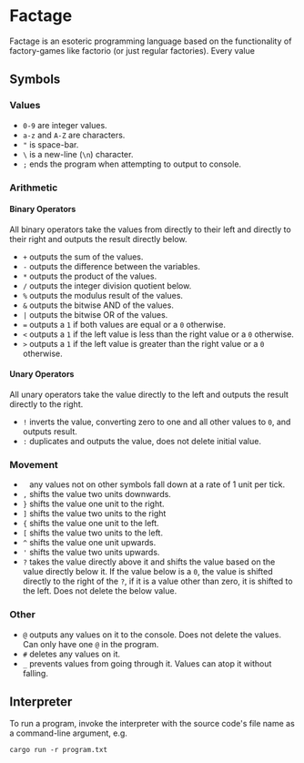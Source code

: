 # Factage
Factage is an esoteric programming language based on the functionality of factory-games like factorio (or just regular factories).
Every value
## Symbols
### Values
- `0-9` are integer values.
- `a-z` and `A-Z` are characters.
- `"` is space-bar.
- `\` is a new-line (`\n`) character.
- `;` ends the program when attempting to output to console.
### Arithmetic
#### Binary Operators
All binary operators take the values from directly to their left and directly to their right and outputs the result directly below.
- `+` outputs the sum of the values.
- `-` outputs the difference between the variables.
- `*` outputs the product of the values.
- `/` outputs the integer division quotient below.
- `%` outputs the modulus result of the values.
- `&` outputs the bitwise AND of the values.
- `|` outputs the bitwise OR of the values.
- `=` outputs a `1` if both values are equal or a `0` otherwise.
- `<` outputs a `1` if the left value is less than the right value or a `0` otherwise.
- `>` outputs a `1` if the left value is greater than the right value or a `0` otherwise.
#### Unary Operators
All unary operators take the value directly to the left and outputs the result directly to the right.
- `!` inverts the value, converting zero to one and all other values to `0`, and outputs result.
- `:` duplicates and outputs the value, does not delete initial value.
### Movement
- ` ` any values not on other symbols fall down at a rate of 1 unit per tick.
- `,` shifts the value two units downwards.
- `}` shifts the value one unit to the right.
- `]` shifts the value two units to the right
- `{` shifts the value one unit to the left.
- `[` shifts the value two units to the left.
- `^` shifts the value one unit upwards.
- `'` shifts the value two units upwards.
- `?` takes the value directly above it and shifts the value based on the value directly below it. If the value below is a `0`, the value is shifted directly to the right of the `?`, if it is a value other than zero, it is shifted to the left. Does not delete the below value.
### Other
- `@` outputs any values on it to the console. Does not delete the values. Can only have one `@` in the program.
- `#` deletes any values on it.
- `_` prevents values from going through it. Values can atop it without falling.
## Interpreter
To run a program, invoke the interpreter with the source code's file name as a command-line argument, e.g.
```
cargo run -r program.txt
```

